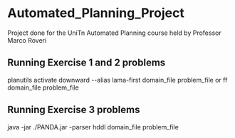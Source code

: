 # Automated_Planning_Project
Project done for the UniTn Automated Planning course held by Professor Marco Roveri

## Running Exercise 1 and 2 problems
planutils activate
downward --alias lama-first domain_file problem_file
        or
ff domain_file problem_file

## Running Exercise 3 problems
java -jar ./PANDA.jar -parser hddl domain_file problem_file
